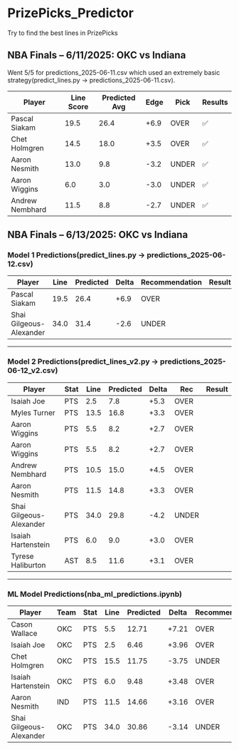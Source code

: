 # PrizePicks_Predictor
Try to find the best lines in PrizePicks

## NBA Finals – 6/11/2025: OKC vs Indiana

Went 5/5 for predictions_2025-06-11.csv which used an extremely basic strategy(predict_lines.py -> predictions_2025-06-11.csv).

| Player            | Line Score | Predicted Avg | Edge  | Pick   | Results |
|-------------------|------------|----------------|--------|--------|---------|
| Pascal Siakam     | 19.5       | 26.4           | +6.9   | OVER   | ✅       |
| Chet Holmgren     | 14.5       | 18.0           | +3.5   | OVER   | ✅       |
| Aaron Nesmith     | 13.0       | 9.8            | -3.2   | UNDER  | ✅       |
| Aaron Wiggins     | 6.0        | 3.0            | -3.0   | UNDER  | ✅       |
| Andrew Nembhard   | 11.5       | 8.8            | -2.7   | UNDER  | ✅       |
 

## NBA Finals – 6/13/2025: OKC vs Indiana

### Model 1 Predictions(predict_lines.py -> predictions_2025-06-12.csv)

| Player                  | Line | Predicted | Delta | Recommendation | Result |
|-------------------------|------|-----------|--------|----------------|--------|
| Pascal Siakam           | 19.5 | 26.4      | +6.9   | OVER           |        |
| Shai Gilgeous-Alexander | 34.0 | 31.4      | -2.6   | UNDER          |        |

---

### Model 2 Predictions(predict_lines_v2.py -> predictions_2025-06-12_v2.csv)

| Player                  | Stat | Line | Predicted | Delta | Rec   | Result |
|-------------------------|------|------|-----------|--------|--------|--------|
| Isaiah Joe              | PTS  | 2.5  | 7.8       | +5.3   | OVER   |        |
| Myles Turner            | PTS  | 13.5 | 16.8      | +3.3   | OVER   |        |
| Aaron Wiggins           | PTS  | 5.5  | 8.2       | +2.7   | OVER   |        |
| Aaron Wiggins           | PTS  | 5.5  | 8.2       | +2.7   | OVER   |        |
| Andrew Nembhard         | PTS  | 10.5 | 15.0      | +4.5   | OVER   |        |
| Aaron Nesmith           | PTS  | 11.5 | 14.8      | +3.3   | OVER   |        |
| Shai Gilgeous-Alexander | PTS  | 34.0 | 29.8      | -4.2   | UNDER  |        |
| Isaiah Hartenstein      | PTS  | 6.0  | 9.0       | +3.0   | OVER   |        |
| Tyrese Haliburton       | AST  | 8.5  | 11.6      | +3.1   | OVER   |        |

---

### ML Model Predictions(nba_ml_predictions.ipynb)

| Player                  | Team | Stat | Line | Predicted | Delta | Recommendation | Result |
|-------------------------|------|------|------|-----------|--------|----------------|--------|
| Cason Wallace           | OKC  | PTS  | 5.5  | 12.71     | +7.21  | OVER           |        |
| Isaiah Joe              | OKC  | PTS  | 2.5  | 6.46      | +3.96  | OVER           |        |
| Chet Holmgren           | OKC  | PTS  | 15.5 | 11.75     | -3.75  | UNDER          |        |
| Isaiah Hartenstein      | OKC  | PTS  | 6.0  | 9.48      | +3.48  | OVER           |        |
| Aaron Nesmith           | IND  | PTS  | 11.5 | 14.66     | +3.16  | OVER           |        |
| Shai Gilgeous-Alexander | OKC  | PTS  | 34.0 | 30.86     | -3.14  | UNDER          |        |

